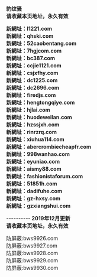 <p><b>豹纹骚<br>
请收藏本页地址，永久有效<br>

新網址：l1221.com<br>
新網址：qhski.com<br>
新網址：52caobentang.com<br>
新網址：7hgjcom.com<br>
新網址：bc387.com<br>
新網址：ccjie1121.com<br>
新網址：csjxfhy.com<br>
新網址：dc1225.com<br>
新網址：dc2696.com<br>
新網址：firedjs.com<br>
新網址：hengtongqiye.com<br>
新網址：hjlai.com<br>
新網址：huodeweilan.com<br>
新網址：hzssjxh.com<br>
新網址：rinrzrq.com<br>
新網址：xiuhua114.com<br>
新網址：abercrombiecheapfr.com<br>
新網址：998wanhao.com<br>
新網址：eyuniao.com<br>
新網址：aismy88.com<br>
新網址：fashionistaforum.com<br>
新網址：51851h.com<br>
新網址：dadifuhe.com<br>
新網址：gz-hxsy.com<br>
新網址：gzxiangshui.com<br>

---------- 2019年12月更新<br>
请收藏本页地址，永久有效</b></p>

防屏蔽:bws9926.com<br>
防屏蔽:bws9927.com<br>
防屏蔽:bws9928.com<br>
防屏蔽:bws9929.com<br>
防屏蔽:bws9930.com<br>
